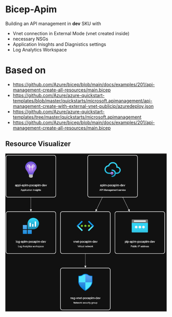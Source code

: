 # Bicep-Apim
Building an API management in __dev__ SKU  with
- Vnet connection in External Mode (vnet created inside)
- necessary NSGs
- Application Inisghts and Diagnistics settings 
- Log Analytics Workspace

# Based on
- https://github.com/Azure/bicep/blob/main/docs/examples/201/api-management-create-all-resources/main.bicep
- https://github.com/Azure/azure-quickstart-templates/blob/master/quickstarts/microsoft.apimanagement/api-management-create-with-external-vnet-publicip/azuredeploy.json
- https://github.com/Azure/azure-quickstart-templates/tree/master/quickstarts/microsoft.apimanagement
- https://github.com/Azure/bicep/blob/main/docs/examples/201/api-management-create-all-resources/main.bicep

## Resource Visualizer
![Resource Visualizer](/ResourceVisualizer.png)